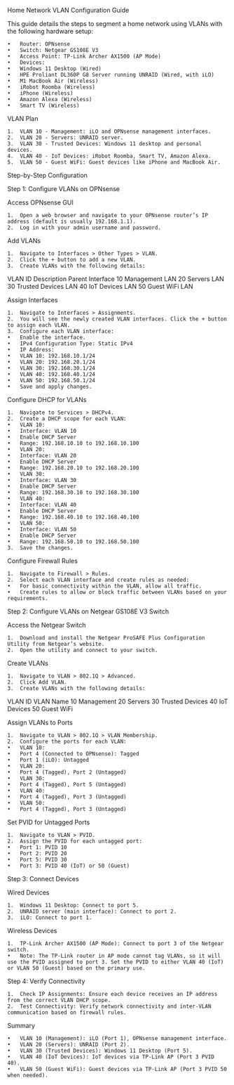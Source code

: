 Home Network VLAN Configuration Guide

This guide details the steps to segment a home network using VLANs with the following hardware setup:

	•	Router: OPNsense
	•	Switch: Netgear GS108E V3
	•	Access Point: TP-Link Archer AX1500 (AP Mode)
	•	Devices:
	•	Windows 11 Desktop (Wired)
	•	HPE Proliant DL360P G8 Server running UNRAID (Wired, with iLO)
	•	M1 MacBook Air (Wireless)
	•	iRobot Roomba (Wireless)
	•	iPhone (Wireless)
	•	Amazon Alexa (Wireless)
	•	Smart TV (Wireless)

VLAN Plan

	1.	VLAN 10 - Management: iLO and OPNsense management interfaces.
	2.	VLAN 20 - Servers: UNRAID server.
	3.	VLAN 30 - Trusted Devices: Windows 11 desktop and personal devices.
	4.	VLAN 40 - IoT Devices: iRobot Roomba, Smart TV, Amazon Alexa.
	5.	VLAN 50 - Guest WiFi: Guest devices like iPhone and MacBook Air.

Step-by-Step Configuration

Step 1: Configure VLANs on OPNsense

Access OPNsense GUI

	1.	Open a web browser and navigate to your OPNsense router’s IP address (default is usually 192.168.1.1).
	2.	Log in with your admin username and password.

Add VLANs

	1.	Navigate to Interfaces > Other Types > VLAN.
	2.	Click the + button to add a new VLAN.
	3.	Create VLANs with the following details:

VLAN ID	Description	Parent Interface
10	Management	LAN
20	Servers	LAN
30	Trusted Devices	LAN
40	IoT Devices	LAN
50	Guest WiFi	LAN



Assign Interfaces

	1.	Navigate to Interfaces > Assignments.
	2.	You will see the newly created VLAN interfaces. Click the + button to assign each VLAN.
	3.	Configure each VLAN interface:
	•	Enable the interface.
	•	IPv4 Configuration Type: Static IPv4
	•	IP Address:
	•	VLAN 10: 192.168.10.1/24
	•	VLAN 20: 192.168.20.1/24
	•	VLAN 30: 192.168.30.1/24
	•	VLAN 40: 192.168.40.1/24
	•	VLAN 50: 192.168.50.1/24
	•	Save and apply changes.

Configure DHCP for VLANs

	1.	Navigate to Services > DHCPv4.
	2.	Create a DHCP scope for each VLAN:
	•	VLAN 10:
	•	Interface: VLAN 10
	•	Enable DHCP Server
	•	Range: 192.168.10.10 to 192.168.10.100
	•	VLAN 20:
	•	Interface: VLAN 20
	•	Enable DHCP Server
	•	Range: 192.168.20.10 to 192.168.20.100
	•	VLAN 30:
	•	Interface: VLAN 30
	•	Enable DHCP Server
	•	Range: 192.168.30.10 to 192.168.30.100
	•	VLAN 40:
	•	Interface: VLAN 40
	•	Enable DHCP Server
	•	Range: 192.168.40.10 to 192.168.40.100
	•	VLAN 50:
	•	Interface: VLAN 50
	•	Enable DHCP Server
	•	Range: 192.168.50.10 to 192.168.50.100
	3.	Save the changes.

Configure Firewall Rules

	1.	Navigate to Firewall > Rules.
	2.	Select each VLAN interface and create rules as needed:
	•	For basic connectivity within the VLAN, allow all traffic.
	•	Create rules to allow or block traffic between VLANs based on your requirements.

Step 2: Configure VLANs on Netgear GS108E V3 Switch

Access the Netgear Switch

	1.	Download and install the Netgear ProSAFE Plus Configuration Utility from Netgear’s website.
	2.	Open the utility and connect to your switch.

Create VLANs

	1.	Navigate to VLAN > 802.1Q > Advanced.
	2.	Click Add VLAN.
	3.	Create VLANs with the following details:

VLAN ID	VLAN Name
10	Management
20	Servers
30	Trusted Devices
40	IoT Devices
50	Guest WiFi



Assign VLANs to Ports

	1.	Navigate to VLAN > 802.1Q > VLAN Membership.
	2.	Configure the ports for each VLAN:
	•	VLAN 10:
	•	Port 4 (Connected to OPNsense): Tagged
	•	Port 1 (iLO): Untagged
	•	VLAN 20:
	•	Port 4 (Tagged), Port 2 (Untagged)
	•	VLAN 30:
	•	Port 4 (Tagged), Port 5 (Untagged)
	•	VLAN 40:
	•	Port 4 (Tagged), Port 3 (Untagged)
	•	VLAN 50:
	•	Port 4 (Tagged), Port 3 (Untagged)

Set PVID for Untagged Ports

	1.	Navigate to VLAN > PVID.
	2.	Assign the PVID for each untagged port:
	•	Port 1: PVID 10
	•	Port 2: PVID 20
	•	Port 5: PVID 30
	•	Port 3: PVID 40 (IoT) or 50 (Guest)

Step 3: Connect Devices

Wired Devices

	1.	Windows 11 Desktop: Connect to port 5.
	2.	UNRAID server (main interface): Connect to port 2.
	3.	iLO: Connect to port 1.

Wireless Devices

	1.	TP-Link Archer AX1500 (AP Mode): Connect to port 3 of the Netgear switch.
	•	Note: The TP-Link router in AP mode cannot tag VLANs, so it will use the PVID assigned to port 3. Set the PVID to either VLAN 40 (IoT) or VLAN 50 (Guest) based on the primary use.

Step 4: Verify Connectivity

	1.	Check IP Assignments: Ensure each device receives an IP address from the correct VLAN DHCP scope.
	2.	Test Connectivity: Verify network connectivity and inter-VLAN communication based on firewall rules.

Summary

	•	VLAN 10 (Management): iLO (Port 1), OPNsense management interface.
	•	VLAN 20 (Servers): UNRAID (Port 2).
	•	VLAN 30 (Trusted Devices): Windows 11 Desktop (Port 5).
	•	VLAN 40 (IoT Devices): IoT devices via TP-Link AP (Port 3 PVID 40).
	•	VLAN 50 (Guest WiFi): Guest devices via TP-Link AP (Port 3 PVID 50 when needed).
